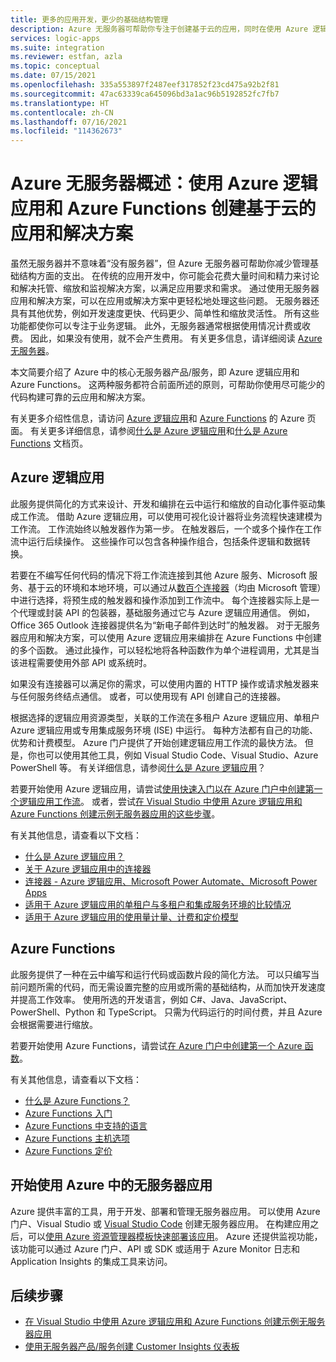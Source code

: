 ```yaml
---
title: 更多的应用开发，更少的基础结构管理
description: Azure 无服务器可帮助你专注于创建基于云的应用，同时在使用 Azure 逻辑应用和 Azure Functions 时减少管理基础结构的支出
services: logic-apps
ms.suite: integration
ms.reviewer: estfan, azla
ms.topic: conceptual
ms.date: 07/15/2021
ms.openlocfilehash: 335a553897f2487eef317852f23cd475a92b2f81
ms.sourcegitcommit: 47ac63339ca645096bd3a1ac96b5192852fc7fb7
ms.translationtype: HT
ms.contentlocale: zh-CN
ms.lasthandoff: 07/16/2021
ms.locfileid: "114362673"
---
```

# <a name="azure-serverless-overview-create-cloud-based-apps-and-solutions-with-azure-logic-apps-and-azure-functions"></a>Azure 无服务器概述：使用 Azure 逻辑应用和 Azure Functions 创建基于云的应用和解决方案

虽然无服务器并不意味着“没有服务器”，但 Azure 无服务器可帮助你减少管理基础结构方面的支出。 在传统的应用开发中，你可能会花费大量时间和精力来讨论和解决托管、缩放和监视解决方案，以满足应用要求和需求。 通过使用无服务器应用和解决方案，可以在应用或解决方案中更轻松地处理这些问题。 无服务器还具有其他优势，例如开发速度更快、代码更少、简单性和缩放灵活性。 所有这些功能都使你可以专注于业务逻辑。 此外，无服务器通常根据使用情况计费或收费。 因此，如果没有使用，就不会产生费用。 有关更多信息，请详细阅读 [Azure 无服务器](https://azure.microsoft.com/solutions/serverless/)。

本文简要介绍了 Azure 中的核心无服务器产品/服务，即 Azure 逻辑应用和 Azure Functions。 这两种服务都符合前面所述的原则，可帮助你使用尽可能少的代码构建可靠的云应用和解决方案。

有关更多介绍性信息，请访问 [Azure 逻辑应用](https://azure.microsoft.com/services/logic-apps/)和 [Azure Functions](https://azure.microsoft.com/services/functions/) 的 Azure 页面。 有关更多详细信息，请参阅[什么是 Azure 逻辑应用](logic-apps-overview.md)和[什么是 Azure Functions](../azure-functions/functions-overview.md) 文档页。

## <a name="azure-logic-apps"></a>Azure 逻辑应用

此服务提供简化的方式来设计、开发和编排在云中运行和缩放的自动化事件驱动集成工作流。 借助 Azure 逻辑应用，可以使用可视化设计器将业务流程快速建模为工作流。 工作流始终以触发器作为第一步。 在触发器后，一个或多个操作在工作流中运行后续操作。 这些操作可以包含各种操作组合，包括条件逻辑和数据转换。

若要在不编写任何代码的情况下将工作流连接到其他 Azure 服务、Microsoft 服务、基于云的环境和本地环境，可以通过从[数百个连接器](/connectors/connector-reference/connector-reference-logicapps-connectors/)（均由 Microsoft 管理）中进行选择，将预生成的触发器和操作添加到工作流中。 每个连接器实际上是一个代理或封装 API 的包装器，基础服务通过它与 Azure 逻辑应用通信。 例如，Office 365 Outlook 连接器提供名为“新电子邮件到达时”的触发器。 对于无服务器应用和解决方案，可以使用 Azure 逻辑应用来编排在 Azure Functions 中创建的多个函数。 通过此操作，可以轻松地将各种函数作为单个进程调用，尤其是当该进程需要使用外部 API 或系统时。

如果没有连接器可以满足你的需求，可以使用内置的 HTTP 操作或请求触发器来与任何服务终结点通信。 或者，可以使用现有 API 创建自己的连接器。

根据选择的逻辑应用资源类型，关联的工作流在多租户 Azure 逻辑应用、单租户 Azure 逻辑应用或专用集成服务环境 (ISE) 中运行。 每种方法都有自己的功能、优势和计费模型。 Azure 门户提供了开始创建逻辑应用工作流的最快方法。 但是，你也可以使用其他工具，例如 Visual Studio Code、Visual Studio、Azure PowerShell 等。 有关详细信息，请参阅[什么是 Azure 逻辑应用](logic-apps-overview.md)？

若要开始使用 Azure 逻辑应用，请尝试[使用快速入门以在 Azure 门户中创建第一个逻辑应用工作流](quickstart-create-first-logic-app-workflow.md)。 或者，尝试[在 Visual Studio 中使用 Azure 逻辑应用和 Azure Functions 创建示例无服务器应用的这些步骤](create-serverless-apps-visual-studio.md)。

有关其他信息，请查看以下文档：

* [什么是 Azure 逻辑应用？](logic-apps-overview.md)
* [关于 Azure 逻辑应用中的连接器](../connectors/apis-list.md)
* [连接器 - Azure 逻辑应用、Microsoft Power Automate、Microsoft Power Apps](/connectors/connectors)
* [适用于 Azure 逻辑应用的单租户与多租户和集成服务环境的比较情况](single-tenant-overview-compare.md)
* [适用于 Azure 逻辑应用的使用量计量、计费和定价模型](logic-apps-pricing.md)

## <a name="azure-functions"></a>Azure Functions

此服务提供了一种在云中编写和运行代码或函数片段的简化方法。 可以只编写当前问题所需的代码，而无需设置完整的应用或所需的基础结构，从而加快开发速度并提高工作效率。 使用所选的开发语言，例如 C#、Java、JavaScript、PowerShell、Python 和 TypeScript。 只需为代码运行的时间付费，并且 Azure 会根据需要进行缩放。

若要开始使用 Azure Functions，请尝试[在 Azure 门户中创建第一个 Azure 函数](../azure-functions/functions-create-function-app-portal.md)。

有关其他信息，请查看以下文档：

* [什么是 Azure Functions？](../azure-functions/functions-overview.md)
* [Azure Functions 入门](../azure-functions/functions-get-started.md)
* [Azure Functions 中支持的语言](../azure-functions/supported-languages.md)
* [Azure Functions 主机选项](../azure-functions/functions-scale.md)
* [Azure Functions 定价](../azure-functions/pricing.md)

## <a name="get-started-with-serverless-apps-in-azure"></a>开始使用 Azure 中的无服务器应用

Azure 提供丰富的工具，用于开发、部署和管理无服务器应用。 可以使用 Azure 门户、Visual Studio 或 [Visual Studio Code](quickstart-create-logic-apps-visual-studio-code.md) 创建无服务器应用。 在构建应用之后，可以[使用 Azure 资源管理器模板快速部署该应用](logic-apps-deploy-azure-resource-manager-templates.md)。 Azure 还提供监视功能，该功能可以通过 Azure 门户、API 或 SDK 或适用于 Azure Monitor 日志和 Application Insights 的集成工具来访问。

## <a name="next-steps"></a>后续步骤

* [在 Visual Studio 中使用 Azure 逻辑应用和 Azure Functions 创建示例无服务器应用](create-serverless-apps-visual-studio.md)
* [使用无服务器产品/服务创建 Customer Insights 仪表板](logic-apps-scenario-social-serverless.md)